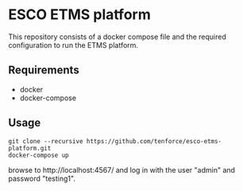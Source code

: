 # ESCO ETMS platform
This repository consists of a docker compose file and the required configuration to run the ETMS platform.

## Requirements
- docker
- docker-compose

## Usage

```
git clone --recursive https://github.com/tenforce/esco-etms-platform.git
docker-compose up
```

browse to http://localhost:4567/ and log in with the user "admin" and password "testing1".